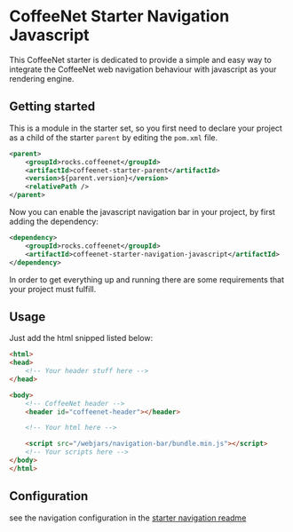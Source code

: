# CoffeeNet Starter Navigation Javascript

This CoffeeNet starter is dedicated to provide a simple and easy way to
integrate the CoffeeNet web navigation behaviour with javascript as your rendering engine.

## Getting started

This is a module in the starter set, so you first need to declare your project
as a child of the starter `parent` by editing the `pom.xml` file.

```xml
<parent>
    <groupId>rocks.coffeenet</groupId>
    <artifactId>coffeenet-starter-parent</artifactId>
    <version>${parent.version}</version>
    <relativePath />
</parent>
```

Now you can enable the javascript navigation bar in your project, by first adding the
dependency:

```xml
<dependency>
    <groupId>rocks.coffeenet</groupId>
    <artifactId>coffeenet-starter-navigation-javascript</artifactId>
</dependency>
```

In order to get everything up and running there are some requirements that
your project must fulfill.


## Usage

Just add the html snipped listed below:

```html
<html>
<head>
    <!-- Your header stuff here -->
</head>

<body>
    <!-- CoffeeNet header -->
    <header id="coffeenet-header"></header>

    <!-- Your html here -->

    <script src="/webjars/navigation-bar/bundle.min.js"></script>
    <!-- Your scripts here -->
</body>
</html>
```

## Configuration

see the navigation configuration in the [starter navigation readme](./../coffeenet-starter-navigation/README.md)
